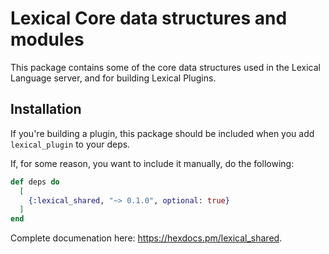 # Lexical Core data structures and modules

This package contains some of the core data structures used in the Lexical Language
server, and for building Lexical Plugins.

## Installation
If you're building a plugin, this package should be included when you add `lexical_plugin` to your deps.

If, for some reason, you want to include it manually, do the following:

```elixir
def deps do
  [
    {:lexical_shared, "~> 0.1.0", optional: true}
  ]
end
```

Complete documenation here: <https://hexdocs.pm/lexical_shared>.
